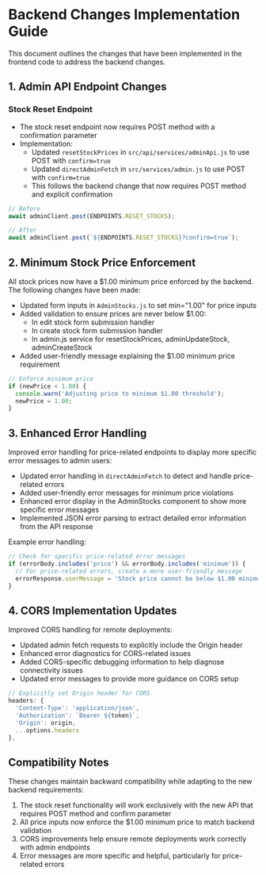 # Backend Changes Implementation Guide

This document outlines the changes that have been implemented in the frontend code to address the backend changes.

## 1. Admin API Endpoint Changes

### Stock Reset Endpoint

- The stock reset endpoint now requires POST method with a confirmation parameter
- Implementation:
  - Updated `resetStockPrices` in `src/api/services/adminApi.js` to use POST with `confirm=true`
  - Updated `directAdminFetch` in `src/services/admin.js` to use POST with `confirm=true`
  - This follows the backend change that now requires POST method and explicit confirmation

```javascript
// Before
await adminClient.post(ENDPOINTS.RESET_STOCKS);

// After
await adminClient.post(`${ENDPOINTS.RESET_STOCKS}?confirm=true`);
```

## 2. Minimum Stock Price Enforcement

All stock prices now have a $1.00 minimum price enforced by the backend. The following changes have been made:

- Updated form inputs in `AdminStocks.js` to set min="1.00" for price inputs
- Added validation to ensure prices are never below $1.00:
  - In edit stock form submission handler
  - In create stock form submission handler
  - In admin.js service for resetStockPrices, adminUpdateStock, adminCreateStock
- Added user-friendly message explaining the $1.00 minimum price requirement

```javascript
// Enforce minimum price
if (newPrice < 1.00) {
  console.warn('Adjusting price to minimum $1.00 threshold');
  newPrice = 1.00;
}
```

## 3. Enhanced Error Handling

Improved error handling for price-related endpoints to display more specific error messages to admin users:

- Updated error handling in `directAdminFetch` to detect and handle price-related errors
- Added user-friendly error messages for minimum price violations
- Enhanced error display in the AdminStocks component to show more specific error messages
- Implemented JSON error parsing to extract detailed error information from the API response

Example error handling:
```javascript
// Check for specific price-related error messages
if (errorBody.includes('price') && errorBody.includes('minimum')) {
  // For price-related errors, create a more user-friendly message
  errorResponse.userMessage = 'Stock price cannot be below $1.00 minimum required by the system';
}
```

## 4. CORS Implementation Updates

Improved CORS handling for remote deployments:

- Updated admin fetch requests to explicitly include the Origin header
- Enhanced error diagnostics for CORS-related issues
- Added CORS-specific debugging information to help diagnose connectivity issues
- Updated error messages to provide more guidance on CORS setup

```javascript
// Explicitly set Origin header for CORS
headers: {
  'Content-Type': 'application/json',
  'Authorization': `Bearer ${token}`,
  'Origin': origin,
  ...options.headers
},
```

## Compatibility Notes

These changes maintain backward compatibility while adapting to the new backend requirements:

1. The stock reset functionality will work exclusively with the new API that requires POST method and confirm parameter
2. All price inputs now enforce the $1.00 minimum price to match backend validation
3. CORS improvements help ensure remote deployments work correctly with admin endpoints
4. Error messages are more specific and helpful, particularly for price-related errors